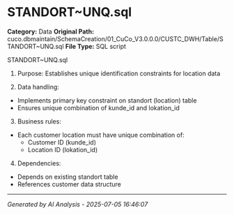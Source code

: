 # STANDORT~UNQ.sql

**Category:** Data
**Original Path:** cuco.dbmaintain/SchemaCreation/01_CuCo_V3.0.0.0/CUSTC_DWH/Table/STANDORT~UNQ.sql
**File Type:** SQL script

STANDORT~UNQ.sql
1. Purpose: Establishes unique identification constraints for location data

2. Data handling:
- Implements primary key constraint on standort (location) table
- Ensures unique combination of kunde_id and lokation_id

3. Business rules:
- Each customer location must have unique combination of:
  - Customer ID (kunde_id)
  - Location ID (lokation_id)

4. Dependencies:
- Depends on existing standort table
- References customer data structure

---
*Generated by AI Analysis - 2025-07-05 16:46:07*
